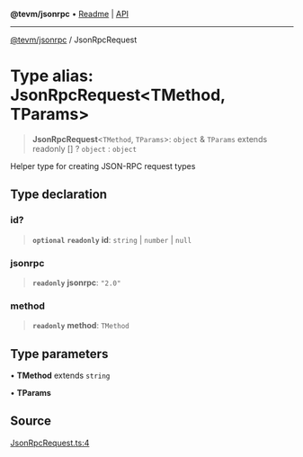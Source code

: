 **@tevm/jsonrpc** • [Readme](../README.md) \| [API](../globals.md)

***

[@tevm/jsonrpc](../README.md) / JsonRpcRequest

# Type alias: JsonRpcRequest\<TMethod, TParams\>

> **JsonRpcRequest**\<`TMethod`, `TParams`\>: `object` & `TParams` extends readonly [] ? `object` : `object`

Helper type for creating JSON-RPC request types

## Type declaration

### id?

> **`optional`** **`readonly`** **id**: `string` \| `number` \| `null`

### jsonrpc

> **`readonly`** **jsonrpc**: `"2.0"`

### method

> **`readonly`** **method**: `TMethod`

## Type parameters

• **TMethod** extends `string`

• **TParams**

## Source

[JsonRpcRequest.ts:4](https://github.com/evmts/tevm-monorepo/blob/main/packages/jsonrpc/src/JsonRpcRequest.ts#L4)
